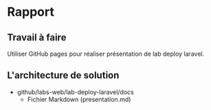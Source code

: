 # Rapport
## Travail à faire 
Utiliser GitHub pages pour réaliser présentation de lab deploy laravel.

## L'architecture de solution 
- github/labs-web/lab-deploy-laravel/docs
  - Fichier Markdown (presentation.md)
